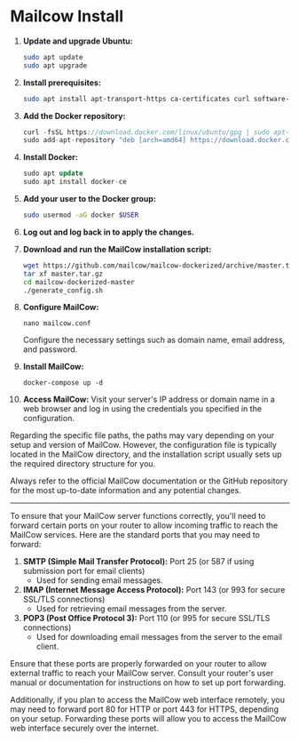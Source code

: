 # Mailcow Install
1. **Update and upgrade Ubuntu:**
    
    ```bash
    sudo apt update
    sudo apt upgrade
    ```
    
2. **Install prerequisites:**
    
    ```bash
    sudo apt install apt-transport-https ca-certificates curl software-properties-common
    ```
    
3. **Add the Docker repository:**
    
    ```csharp
    curl -fsSL https://download.docker.com/linux/ubuntu/gpg | sudo apt-key add -
    sudo add-apt-repository "deb [arch=amd64] https://download.docker.com/linux/ubuntu $(lsb_release -cs) stable"
    ```
    
4. **Install Docker:**
    
    ```sql
    sudo apt update
    sudo apt install docker-ce
    ```
    
5. **Add your user to the Docker group:**
    
    ```bash
    sudo usermod -aG docker $USER
    ```
    
6. **Log out and log back in to apply the changes.**
7. **Download and run the MailCow installation script:**
    
    ```bash
    wget https://github.com/mailcow/mailcow-dockerized/archive/master.tar.gz
    tar xf master.tar.gz
    cd mailcow-dockerized-master
    ./generate_config.sh
    ```
    
8. **Configure MailCow:**
    
    ```
    nano mailcow.conf
    
    ```
    
    Configure the necessary settings such as domain name, email address, and password.
    
9. **Install MailCow:**
    
    ```
    docker-compose up -d
    
    ```
    
10. **Access MailCow:**
Visit your server's IP address or domain name in a web browser and log in using the credentials you specified in the configuration.

Regarding the specific file paths, the paths may vary depending on your setup and version of MailCow. However, the configuration file is typically located in the MailCow directory, and the installation script usually sets up the required directory structure for you.

Always refer to the official MailCow documentation or the GitHub repository for the most up-to-date information and any potential changes.

---

To ensure that your MailCow server functions correctly, you'll need to forward certain ports on your router to allow incoming traffic to reach the MailCow services. Here are the standard ports that you may need to forward:

1. **SMTP (Simple Mail Transfer Protocol):** Port 25 (or 587 if using submission port for email clients)
    - Used for sending email messages.
2. **IMAP (Internet Message Access Protocol):** Port 143 (or 993 for secure SSL/TLS connections)
    - Used for retrieving email messages from the server.
3. **POP3 (Post Office Protocol 3):** Port 110 (or 995 for secure SSL/TLS connections)
    - Used for downloading email messages from the server to the email client.

Ensure that these ports are properly forwarded on your router to allow external traffic to reach your MailCow server. Consult your router's user manual or documentation for instructions on how to set up port forwarding.

Additionally, if you plan to access the MailCow web interface remotely, you may need to forward port 80 for HTTP or port 443 for HTTPS, depending on your setup. Forwarding these ports will allow you to access the MailCow web interface securely over the internet.
